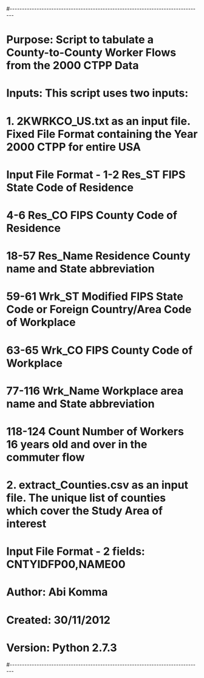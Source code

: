 #-------------------------------------------------------------------------------
# Purpose:    Script to tabulate a County-to-County Worker Flows from the 2000 CTPP Data
# Inputs:     This script uses two inputs:
#              1. 2KWRKCO_US.txt as an input file. Fixed File Format containing the Year 2000 CTPP for entire USA
#              Input File Format -   1-2      Res_ST     FIPS State Code of Residence
#                                    4-6      Res_CO     FIPS County Code of Residence
#                                   18-57      Res_Name   Residence County name and State abbreviation
#                                   59-61      Wrk_ST     Modified FIPS State Code or Foreign Country/Area Code of Workplace
#                                   63-65      Wrk_CO     FIPS County Code of Workplace
#                                   77-116     Wrk_Name   Workplace area name and State abbreviation
#                                   118-124    Count      Number of Workers 16 years old and over in the commuter flow
#              2. extract_Counties.csv as an input file. The unique list of counties which cover the Study Area of interest
#              Input File Format - 2 fields: CNTYIDFP00,NAME00
# Author:      Abi Komma
# Created:     30/11/2012
# Version:     Python 2.7.3
#-------------------------------------------------------------------------------